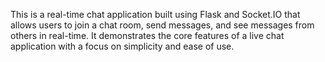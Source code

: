 This is a real-time chat application built using Flask and Socket.IO that allows users to join a chat room, send messages, and see messages from others in real-time. It demonstrates the core features of a live chat application with a focus on simplicity and ease of use.
